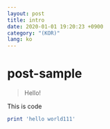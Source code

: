 ```yaml
---
layout: post
title: intro
date: 2020-01-01 19:20:23 +0900
category: "(KOR)"
lang: ko
---
```

# post-sample
> Hello!

This is code
```ruby
print 'hello world111'
```